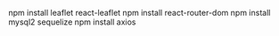 npm install leaflet react-leaflet
npm install react-router-dom
npm install mysql2 sequelize
npm install axios